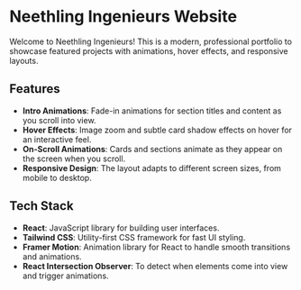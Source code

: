 # Neethling Ingenieurs Website

Welcome to Neethling Ingenieurs! This is a modern, professional portfolio to showcase featured projects with animations, hover effects, and responsive layouts.

## Features

- **Intro Animations**: Fade-in animations for section titles and content as you scroll into view.
- **Hover Effects**: Image zoom and subtle card shadow effects on hover for an interactive feel.
- **On-Scroll Animations**: Cards and sections animate as they appear on the screen when you scroll.
- **Responsive Design**: The layout adapts to different screen sizes, from mobile to desktop.

## Tech Stack

- **React**: JavaScript library for building user interfaces.
- **Tailwind CSS**: Utility-first CSS framework for fast UI styling.
- **Framer Motion**: Animation library for React to handle smooth transitions and animations.
- **React Intersection Observer**: To detect when elements come into view and trigger animations.

